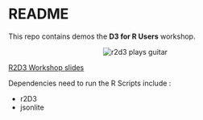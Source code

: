 # README

This repo contains demos the **D3 for R Users** workshop.

<center>

![r2d3 plays guitar](https://media.giphy.com/media/XAeiiJifaRpPG/giphy.gif)

</center>

[R2D3 Workshop slides](https://docs.google.com/presentation/d/1__UdQtfY5jaMFfxTbmPlh12_GRfK38W9T8n2CVRFLdM/edit?usp=sharing)


Dependencies need to run the R Scripts include :
- r2D3 
- jsonlite 

